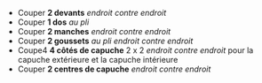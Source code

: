 - Couper **2 devants** _endroit contre endroit_
- Couper **1 dos** _au pli_
- Couper **2 manches** _endroit contre endroit_
- Couper **2 goussets** _au pli_ _endroit contre endroit_
- Coupe4 **4 côtés de capuche** 2 x 2 _endroit contre endroit_ pour la capuche extérieure et la capuche intérieure
- Couper **2 centres de capuche** _endroit contre endroit_
